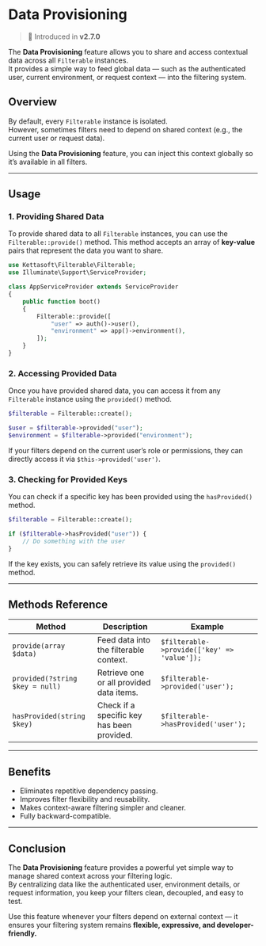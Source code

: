 # Data Provisioning

> 🚀 Introduced in **v2.7.0**

The **Data Provisioning** feature allows you to share and access contextual data across all `Filterable` instances.  
It provides a simple way to feed global data — such as the authenticated user, current environment, or request context — into the filtering system.

## Overview

By default, every `Filterable` instance is isolated.  
However, sometimes filters need to depend on shared context (e.g., the current user or request data).

Using the **Data Provisioning** feature, you can inject this context globally so it’s available in all filters.

---

## Usage

### 1. Providing Shared Data

To provide shared data to all `Filterable` instances, you can use the `Filterable::provide()` method. This method accepts an array of **key-value** pairs that represent the data you want to share.

```php
use Kettasoft\Filterable\Filterable;
use Illuminate\Support\ServiceProvider;

class AppServiceProvider extends ServiceProvider
{
    public function boot()
    {
        Filterable::provide([
            "user" => auth()->user(),
            "environment" => app()->environment(),
        ]);
    }
}
```

### 2. Accessing Provided Data

Once you have provided shared data, you can access it from any `Filterable` instance using the `provided()` method.

```php
$filterable = Filterable::create();

$user = $filterable->provided("user");
$environment = $filterable->provided("environment");
```

If your filters depend on the current user’s role or permissions,
they can directly access it via `$this->provided('user')`.

### 3. Checking for Provided Keys

You can check if a specific key has been provided using the `hasProvided()` method.

```php
$filterable = Filterable::create();

if ($filterable->hasProvided("user")) {
    // Do something with the user
}
```

If the key exists, you can safely retrieve its value using the `provided()` method.

---

## Methods Reference

| Method                          | Description                                | Example                                     |
| ------------------------------- | ------------------------------------------ | ------------------------------------------- |
| `provide(array $data)`          | Feed data into the filterable context.     | `$filterable->provide(['key' => 'value']);` |
| `provided(?string $key = null)` | Retrieve one or all provided data items.   | `$filterable->provided('user');`            |
| `hasProvided(string $key)`      | Check if a specific key has been provided. | `$filterable->hasProvided('user');`         |

---

## Benefits

-   Eliminates repetitive dependency passing.
-   Improves filter flexibility and reusability.
-   Makes context-aware filtering simpler and cleaner.
-   Fully backward-compatible.

---

## Conclusion

The **Data Provisioning** feature provides a powerful yet simple way to manage shared context across your filtering logic.  
By centralizing data like the authenticated user, environment details, or request information, you keep your filters clean, decoupled, and easy to test.

Use this feature whenever your filters depend on external context — it ensures your filtering system remains **flexible, expressive, and developer-friendly.**
